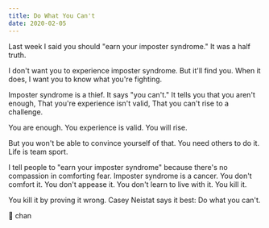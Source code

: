 ```yaml
---
title: Do What You Can't
date: 2020-02-05
---
```


Last week I said you should "earn your imposter syndrome."
It was a half truth.

I don't want you to experience imposter syndrome.
But it'll find you.
When it does, I want you to know what you're fighting.

Imposter syndrome is a thief.
It says "you can't."
It tells you that you aren't enough,
That you're experience isn't valid,
That you can't rise to a challenge.

You are enough.
You experience is valid.
You will rise.

But you won't be able to convince yourself of that.
You need others to do it.
Life is team sport.

I tell people to "earn your imposter syndrome" because there's no compassion in comforting fear.
Imposter syndrome is a cancer.
You don't comfort it.
You don't appease it.
You don't learn to live with it.
You kill it.

You kill it by proving it wrong.
Casey Neistat says it best:
Do what you can't.

🚷 chan